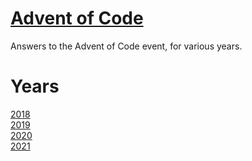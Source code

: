 # [Advent of Code](https://adventofcode.com/)

Answers to the Advent of Code event, for various years.

# Years

[2018](2018/)\
[2019](2019/)\
[2020](2020/)\
[2021](2021/)